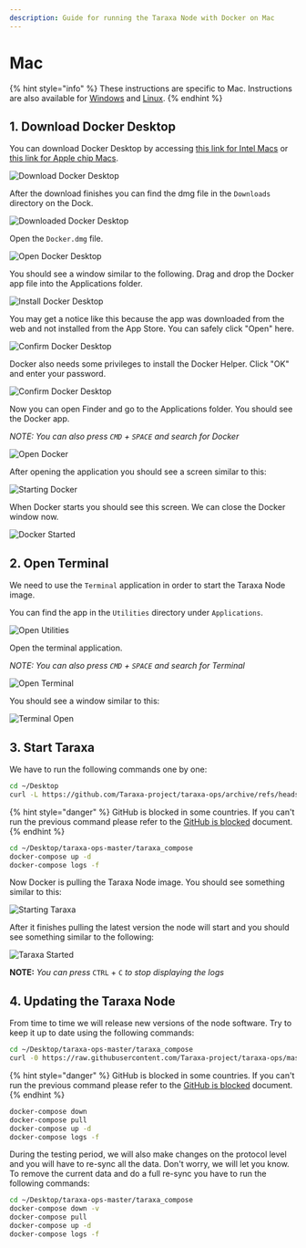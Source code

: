 ```yaml
---
description: Guide for running the Taraxa Node with Docker on Mac
---
```


# Mac

{% hint style="info" %}
These instructions are specific to Mac.  Instructions are also available for [Windows](windows.md) and [Linux](linux.md).
{% endhint %}

## 1. Download Docker Desktop

You can download Docker Desktop by accessing [this link for Intel Macs](https://desktop.docker.com/mac/stable/amd64/Docker.dmg?utm_source=docker&utm_medium=webreferral&utm_campaign=docs-driven-download-mac-amd64) or [this link for Apple chip Macs](https://desktop.docker.com/mac/stable/arm64/Docker.dmg?utm_source=docker&utm_medium=webreferral&utm_campaign=docs-driven-download-mac-arm64).

![Download Docker Desktop](../../.gitbook/assets/1-download.png)

After the download finishes you can find the dmg file in the `Downloads` directory on the Dock.

![Downloaded Docker Desktop](../../.gitbook/assets/2-downloaded.png)

Open the `Docker.dmg` file.

![Open Docker Desktop](../../.gitbook/assets/3-open.png)

You should see a window similar to the following. Drag and drop the Docker app file into the Applications folder.

![Install Docker Desktop](../../.gitbook/assets/4-install.png)

You may get a notice like this because the app was downloaded from the web and not installed from the App Store. You can safely click "Open" here.

![Confirm Docker Desktop](../../.gitbook/assets/5-allow.png)

Docker also needs some privileges to install the Docker Helper. Click "OK" and enter your password.

![Confirm Docker Desktop](../../.gitbook/assets/6-access.png)

Now you can open Finder and go to the Applications folder. You should see the Docker app.

_NOTE: You can also press `CMD` + `SPACE` and search for Docker_

![Open Docker](../../.gitbook/assets/8-docker.png)

After opening the application you should see a screen similar to this:

![Starting Docker](../../.gitbook/assets/9-starting.png)

When Docker starts you should see this screen. We can close the Docker window now.

![Docker Started](../../.gitbook/assets/10-started.png)

## 2. Open Terminal

We need to use the `Terminal` application in order to start the Taraxa Node image.

You can find the app in the `Utilities` directory under `Applications`.

![Open Utilities](../../.gitbook/assets/11-utilities.png)

Open the terminal application.

_NOTE: You can also press `CMD` + `SPACE` and search for Terminal_

![Open Terminal](../../.gitbook/assets/12-terminal.png)

You should see a window similar to this:

![Terminal Open](../../.gitbook/assets/13-terminal-open.png)

## 3. Start Taraxa

We have to run the following commands one by one:

```bash
cd ~/Desktop
curl -L https://github.com/Taraxa-project/taraxa-ops/archive/refs/heads/master.zip > master.zip && unzip master.zip && rm -f master.zip
```

{% hint style="danger" %}
GitHub is blocked in some countries. If you can't run the previous command please refer to the [GitHub is blocked](https://docs.taraxa.io/node-setup/testnet_node_setup/github_blocked) document.
{% endhint %}

```bash
cd ~/Desktop/taraxa-ops-master/taraxa_compose
docker-compose up -d
docker-compose logs -f
```

Now Docker is pulling the Taraxa Node image. You should see something similar to this:

![Starting Taraxa](../../.gitbook/assets/14-starting.png)

After it finishes pulling the latest version the node will start and you should see something similar to the following:

![Taraxa Started](../../.gitbook/assets/15-started.png)

**NOTE:** _You can press_ `CTRL` + `C` _to stop displaying the logs_

## 4. Updating the Taraxa Node

From time to time we will release new versions of the node software. Try to keep it up to date using the following commands:

```bash
cd ~/Desktop/taraxa-ops-master/taraxa_compose
curl -0 https://raw.githubusercontent.com/Taraxa-project/taraxa-ops/master/taraxa_compose/docker-compose.yml > docker-compose-new.yml && mv docker-compose-new.yml docker-compose.yml
```

{% hint style="danger" %}
GitHub is blocked in some countries. If you can't run the previous command please refer to the [GitHub is blocked](https://github.com/Taraxa-project/taraxa-documentation/tree/f4ee57d43b23f5ad4a2212fa5ec90254d9181f92/node-setup/testnet_node_setup/node-setup/github_blocked.md) document.
{% endhint %}

```bash
docker-compose down
docker-compose pull
docker-compose up -d
docker-compose logs -f
```

During the testing period, we will also make changes on the protocol level and you will have to re-sync all the data. Don't worry, we will let you know. To remove the current data and do a full re-sync you have to run the following commands:

```bash
cd ~/Desktop/taraxa-ops-master/taraxa_compose
docker-compose down -v
docker-compose pull
docker-compose up -d
docker-compose logs -f
```

